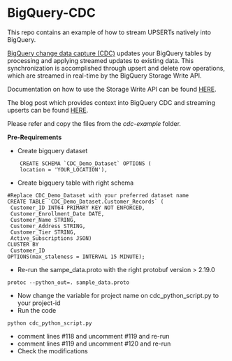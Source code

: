 # BigQuery-CDC
This repo contains an example of how to stream UPSERTs natively into BigQuery.

[BigQuery change data capture (CDC)](https://cloud.google.com/bigquery/docs/change-data-capture) updates your BigQuery tables by processing and applying streamed updates to existing data. This synchronization is accomplished through upsert and delete row operations, which are streamed in real-time by the BigQuery Storage Write API. 

Documentation on how to use the Storage Write API can be found [HERE](https://cloud.google.com/bigquery/docs/write-api).

The blog post which provides context into BigQuery CDC and streaming upserts can be found [HERE](https://cloud.google.com/blog/products/data-analytics/bigquery-gains-change-data-capture-functionality).

Please refer and copy the files from the *cdc-example* folder.

**Pre-Requirements**
- Create bigquery dataset
```
    CREATE SCHEMA `CDC_Demo_Dataset` OPTIONS (
    location = 'YOUR_LOCATION'),
```
- Create bigquery table with right schema
```
#Replace CDC_Demo_Dataset with your preferred dataset name
CREATE TABLE `CDC_Demo_Dataset.Customer_Records` (
 Customer_ID INT64 PRIMARY KEY NOT ENFORCED,
 Customer_Enrollment_Date DATE,
 Customer_Name STRING,
 Customer_Address STRING,
 Customer_Tier STRING,
 Active_Subscriptions JSON)
CLUSTER BY
 Customer_ID
OPTIONS(max_staleness = INTERVAL 15 MINUTE);
```
- Re-run the sampe_data.proto with the right protobuf version > 2.19.0
```
protoc --python_out=. sample_data.proto
```

- Now change the variable for project name on cdc_python_script.py to your project-id
- Run the code
```
python cdc_python_script.py
```
- comment lines #118 and uncomment #119 and re-run
- comment lines #119 and uncomment #120  and re-run
- Check the modifications
